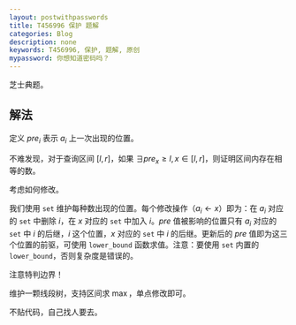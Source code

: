 ```yaml
---
layout: postwithpasswords
title: T456996 保护 题解
categories: Blog
description: none
keywords: T456996, 保护, 题解, 原创
mypassword: 你想知道密码吗？
---
```


芝士典题。

## 解法

定义 $pre_i$ 表示 $a_i$ 上一次出现的位置。

不难发现，对于查询区间 $[l,r]$，如果 $\exists pre_x \ge l,x \in [l,r]$，则证明区间内存在相等的数。

考虑如何修改。

我们使用 `set` 维护每种数出现的位置。每个修改操作（$a_i \leftarrow x$）即为：在 $a_i$ 对应的 `set` 中删除 $i$，在 $x$ 对应的 `set` 中加入 $i$。$pre$ 值被影响的位置只有 $a_i$ 对应的 `set` 中 $i$ 的后继，$i$ 这个位置，$x$ 对应的 `set` 中 $i$ 的后继。更新后的 $pre$ 值即为这三个位置的前驱，可使用 `lower_bound` 函数求值。注意：要使用 `set` 内置的 `lower_bound`，否则复杂度是错误的。

注意特判边界！

维护一颗线段树，支持区间求 $\max$，单点修改即可。

不贴代码，自己找人要去。
